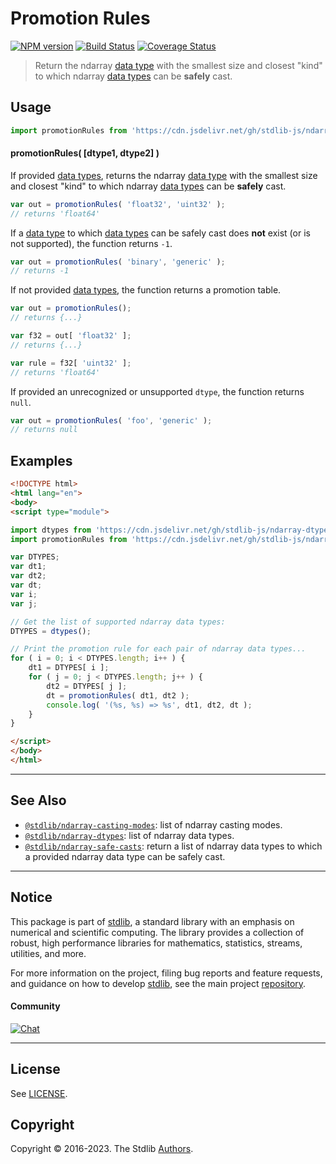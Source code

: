 <!--

@license Apache-2.0

Copyright (c) 2018 The Stdlib Authors.

Licensed under the Apache License, Version 2.0 (the "License");
you may not use this file except in compliance with the License.
You may obtain a copy of the License at

   http://www.apache.org/licenses/LICENSE-2.0

Unless required by applicable law or agreed to in writing, software
distributed under the License is distributed on an "AS IS" BASIS,
WITHOUT WARRANTIES OR CONDITIONS OF ANY KIND, either express or implied.
See the License for the specific language governing permissions and
limitations under the License.

-->

# Promotion Rules

[![NPM version][npm-image]][npm-url] [![Build Status][test-image]][test-url] [![Coverage Status][coverage-image]][coverage-url] <!-- [![dependencies][dependencies-image]][dependencies-url] -->

> Return the ndarray [data type][@stdlib/ndarray/dtypes] with the smallest size and closest "kind" to which ndarray [data types][@stdlib/ndarray/dtypes] can be **safely** cast.

<!-- Section to include introductory text. Make sure to keep an empty line after the intro `section` element and another before the `/section` close. -->

<section class="intro">

</section>

<!-- /.intro -->

<!-- Package usage documentation. -->



<section class="usage">

## Usage

```javascript
import promotionRules from 'https://cdn.jsdelivr.net/gh/stdlib-js/ndarray-promotion-rules@esm/index.mjs';
```

#### promotionRules( \[dtype1, dtype2] )

If provided [data types][@stdlib/ndarray/dtypes], returns the ndarray [data type][@stdlib/ndarray/dtypes] with the smallest size and closest "kind" to which ndarray [data types][@stdlib/ndarray/dtypes] can be **safely** cast.

```javascript
var out = promotionRules( 'float32', 'uint32' );
// returns 'float64'
```

If a [data type][@stdlib/ndarray/dtypes] to which [data types][@stdlib/ndarray/dtypes] can be safely cast does **not** exist (or is not supported), the function returns `-1`.

```javascript
var out = promotionRules( 'binary', 'generic' );
// returns -1
```

If not provided [data types][@stdlib/ndarray/dtypes], the function returns a promotion table.

```javascript
var out = promotionRules();
// returns {...}

var f32 = out[ 'float32' ];
// returns {...}

var rule = f32[ 'uint32' ];
// returns 'float64'
```

If provided an unrecognized or unsupported `dtype`, the function returns `null`.

```javascript
var out = promotionRules( 'foo', 'generic' );
// returns null
```

</section>

<!-- /.usage -->

<!-- Package usage notes. Make sure to keep an empty line after the `section` element and another before the `/section` close. -->

<section class="notes">

</section>

<!-- /.notes -->

<!-- Package usage examples. -->

<section class="examples">

## Examples

<!-- eslint no-undef: "error" -->

```html
<!DOCTYPE html>
<html lang="en">
<body>
<script type="module">

import dtypes from 'https://cdn.jsdelivr.net/gh/stdlib-js/ndarray-dtypes@esm/index.mjs';
import promotionRules from 'https://cdn.jsdelivr.net/gh/stdlib-js/ndarray-promotion-rules@esm/index.mjs';

var DTYPES;
var dt1;
var dt2;
var dt;
var i;
var j;

// Get the list of supported ndarray data types:
DTYPES = dtypes();

// Print the promotion rule for each pair of ndarray data types...
for ( i = 0; i < DTYPES.length; i++ ) {
    dt1 = DTYPES[ i ];
    for ( j = 0; j < DTYPES.length; j++ ) {
        dt2 = DTYPES[ j ];
        dt = promotionRules( dt1, dt2 );
        console.log( '(%s, %s) => %s', dt1, dt2, dt );
    }
}

</script>
</body>
</html>
```

</section>

<!-- /.examples -->

<!-- Section to include cited references. If references are included, add a horizontal rule *before* the section. Make sure to keep an empty line after the `section` element and another before the `/section` close. -->

<section class="references">

</section>

<!-- /.references -->

<!-- Section for related `stdlib` packages. Do not manually edit this section, as it is automatically populated. -->

<section class="related">

* * *

## See Also

-   <span class="package-name">[`@stdlib/ndarray-casting-modes`][@stdlib/ndarray/casting-modes]</span><span class="delimiter">: </span><span class="description">list of ndarray casting modes.</span>
-   <span class="package-name">[`@stdlib/ndarray-dtypes`][@stdlib/ndarray/dtypes]</span><span class="delimiter">: </span><span class="description">list of ndarray data types.</span>
-   <span class="package-name">[`@stdlib/ndarray-safe-casts`][@stdlib/ndarray/safe-casts]</span><span class="delimiter">: </span><span class="description">return a list of ndarray data types to which a provided ndarray data type can be safely cast.</span>

</section>

<!-- /.related -->

<!-- Section for all links. Make sure to keep an empty line after the `section` element and another before the `/section` close. -->


<section class="main-repo" >

* * *

## Notice

This package is part of [stdlib][stdlib], a standard library with an emphasis on numerical and scientific computing. The library provides a collection of robust, high performance libraries for mathematics, statistics, streams, utilities, and more.

For more information on the project, filing bug reports and feature requests, and guidance on how to develop [stdlib][stdlib], see the main project [repository][stdlib].

#### Community

[![Chat][chat-image]][chat-url]

---

## License

See [LICENSE][stdlib-license].


## Copyright

Copyright &copy; 2016-2023. The Stdlib [Authors][stdlib-authors].

</section>

<!-- /.stdlib -->

<!-- Section for all links. Make sure to keep an empty line after the `section` element and another before the `/section` close. -->

<section class="links">

[npm-image]: http://img.shields.io/npm/v/@stdlib/ndarray-promotion-rules.svg
[npm-url]: https://npmjs.org/package/@stdlib/ndarray-promotion-rules

[test-image]: https://github.com/stdlib-js/ndarray-promotion-rules/actions/workflows/test.yml/badge.svg?branch=main
[test-url]: https://github.com/stdlib-js/ndarray-promotion-rules/actions/workflows/test.yml?query=branch:main

[coverage-image]: https://img.shields.io/codecov/c/github/stdlib-js/ndarray-promotion-rules/main.svg
[coverage-url]: https://codecov.io/github/stdlib-js/ndarray-promotion-rules?branch=main

<!--

[dependencies-image]: https://img.shields.io/david/stdlib-js/ndarray-promotion-rules.svg
[dependencies-url]: https://david-dm.org/stdlib-js/ndarray-promotion-rules/main

-->

[chat-image]: https://img.shields.io/gitter/room/stdlib-js/stdlib.svg
[chat-url]: https://app.gitter.im/#/room/#stdlib-js_stdlib:gitter.im

[stdlib]: https://github.com/stdlib-js/stdlib

[stdlib-authors]: https://github.com/stdlib-js/stdlib/graphs/contributors

[umd]: https://github.com/umdjs/umd
[es-module]: https://developer.mozilla.org/en-US/docs/Web/JavaScript/Guide/Modules

[deno-url]: https://github.com/stdlib-js/ndarray-promotion-rules/tree/deno
[umd-url]: https://github.com/stdlib-js/ndarray-promotion-rules/tree/umd
[esm-url]: https://github.com/stdlib-js/ndarray-promotion-rules/tree/esm
[branches-url]: https://github.com/stdlib-js/ndarray-promotion-rules/blob/main/branches.md

[stdlib-license]: https://raw.githubusercontent.com/stdlib-js/ndarray-promotion-rules/main/LICENSE

<!-- <related-links> -->

[@stdlib/ndarray/casting-modes]: https://github.com/stdlib-js/ndarray-casting-modes/tree/esm

[@stdlib/ndarray/dtypes]: https://github.com/stdlib-js/ndarray-dtypes/tree/esm

[@stdlib/ndarray/safe-casts]: https://github.com/stdlib-js/ndarray-safe-casts/tree/esm

<!-- </related-links> -->

</section>

<!-- /.links -->
